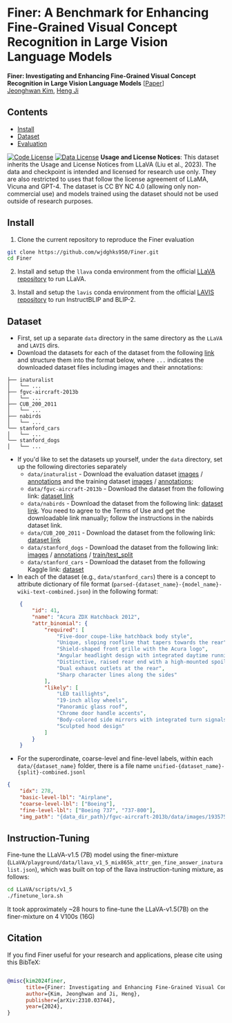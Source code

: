 # Finer: A Benchmark for Enhancing Fine-Grained Visual Concept Recognition in Large Vision Language Models


**Finer: Investigating and Enhancing Fine-Grained Visual Concept Recognition in Large Vision Language Models** [[Paper](https://arxiv.org/abs/2402.16315)] <br>
[Jeonghwan Kim](https://wjdghks950.github.io/), [Heng Ji](https://blender.cs.illinois.edu/hengji.html)

## Contents
- [Install](#install)
- [Dataset](#dataset)
- [Evaluation](#evaluation)

[![Code License](https://img.shields.io/badge/Code%20License-Apache_2.0-green.svg)](https://github.com/tatsu-lab/stanford_alpaca/blob/main/LICENSE)
[![Data License](https://img.shields.io/badge/Data%20License-CC%20By%20NC%204.0-red.svg)](https://github.com/tatsu-lab/stanford_alpaca/blob/main/DATA_LICENSE)
**Usage and License Notices**: This dataset inherits the Usage and License Notices from LLaVA (Liu et al., 2023). The data and checkpoint is intended and licensed for research use only. They are also restricted to uses that follow the license agreement of LLaMA, Vicuna and GPT-4. The dataset is CC BY NC 4.0 (allowing only non-commercial use) and models trained using the dataset should not be used outside of research purposes.


## Install

1. Clone the current repository to reproduce the Finer evaluation
```bash
git clone https://github.com/wjdghks950/Finer.git
cd Finer
```

2. Install and setup the `llava` conda environment from the official [LLaVA repository](https://github.com/haotian-liu/LLaVA) to run LLaVA.

3. Install and setup the `lavis` conda environment from the official [LAVIS repository](https://github.com/salesforce/LAVIS/tree/main/projects/instructblip) to run InstructBLIP and BLIP-2.


## Dataset
- First, set up a separate `data` directory in the same directory as the `LLaVA` and `LAVIS` dirs.
- Download the datasets for each of the dataset from the following [link](https://drive.google.com/drive/folders/1s0-g9cWA3yUufe4jkEq-01SPko4DIASl?usp=drive_link) and structure them into the format below, where `...` indicates the downloaded dataset files including images and their annotations:
```
├── inaturalist
│   └── ...
├── fgvc-aircraft-2013b
│   └── ...
├── CUB_200_2011
│   └── ...
├── nabirds
│   └── ...
└── stanford_cars
│   └── ...
└── stanford_dogs
│   └── ...
```
- If you'd like to set the datasets up yourself, under the `data` directory, set up the following directories separately
    - `data/inaturalist` - Download the evaluation dataset [images](https://ml-inat-competition-datasets.s3.amazonaws.com/2021/val.tar.gz) / [annotations](https://ml-inat-competition-datasets.s3.amazonaws.com/2021/val.json.tar.gz) and the training dataset [images](https://ml-inat-competition-datasets.s3.amazonaws.com/2021/train.tar.gz) / [annotations](https://ml-inat-competition-datasets.s3.amazonaws.com/2021/train.json.tar.gz);
    - `data/fgvc-aircraft-2013b` - Download the dataset from the following link: [dataset link](https://www.robots.ox.ac.uk/~vgg/data/fgvc-aircraft/archives/fgvc-aircraft-2013b.tar.gz)
    - `data/nabirds` - Download the dataset from the following link: [dataset link](https://dl.allaboutbirds.org/nabirds). You need to agree to the Terms of Use and get the downloadable link manually; follow the instructions in the nabirds dataset link.
    - `data/CUB_200_2011` - Download the dataset from the following link: [dataset link](https://data.caltech.edu/records/20098)
    - `data/stanford_dogs` - Download the dataset from the following link: [images](http://vision.stanford.edu/aditya86/ImageNetDogs/images.tar) / [annotations](http://vision.stanford.edu/aditya86/ImageNetDogs/annotation.tar) / [train/test_split](http://vision.stanford.edu/aditya86/ImageNetDogs/lists.tar)
    - `data/stanford_cars` - Download the dataset from the following Kaggle link: [dataset](https://www.kaggle.com/datasets/jessicali9530/stanford-cars-dataset)
- In each of the dataset (e.g., `data/stanford_cars`) there is a concept to attribute dictionary of file format (`parsed-{dataset_name}-{model_name}-wiki-text-combined.json`) in the following format:
```json
    {
        "id": 41,
        "name": "Acura ZDX Hatchback 2012",
        "attr_binomial": {
            "required": [
                "Five-door coupe-like hatchback body style",
                "Unique, sloping roofline that tapers towards the rear",
                "Shield-shaped front grille with the Acura logo",
                "Angular headlight design with integrated daytime running lights",
                "Distinctive, raised rear end with a high-mounted spoiler",
                "Dual exhaust outlets at the rear",
                "Sharp character lines along the sides"
            ],
            "likely": [
                "LED taillights",
                "19-inch alloy wheels",
                "Panoramic glass roof",
                "Chrome door handle accents",
                "Body-colored side mirrors with integrated turn signals",
                "Sculpted hood design"
            ]
        }
    }
```
- For the superordinate, coarse-level and fine-level labels, within each `data/{dataset_name}` folder, there is a file name `unified-{dataset_name}-{split}-combined.jsonl`
```json
{
    "idx": 278, 
    "basic-level-lbl": "Airplane", 
    "coarse-level-lbl": ["Boeing"], 
    "fine-level-lbl": ["Boeing 737", "737-800"], 
    "img_path": "{data_dir_path}/fgvc-aircraft-2013b/data/images/1935750.jpg", "metadata": {}}
```


## Instruction-Tuning
Fine-tune the LLaVA-v1.5 (7B) model using the finer-mixture (`LLaVA/playground/data/llava_v1_5_mix865k_attr_gen_fine_answer_inaturalist.json`), which was built on top of the llava instruction-tuning mixture, as follows:
```bash
cd LLaVA/scripts/v1_5
./finetune_lora.sh
```
It took approximately ~28 hours to fine-tune the LLaVA-v1.5(7B) on the finer-mixture on 4 V100s (16G)


## Citation

If you find Finer useful for your research and applications, please cite using this BibTeX:
```bibtex

@misc{kim2024finer,
      title={Finer: Investigating and Enhancing Fine-Grained Visual Concept Recognition in Large Vision Language Models}, 
      author={Kim, Jeonghwan and Ji, Heng},
      publisher={arXiv:2310.03744},
      year={2024},
}
```
